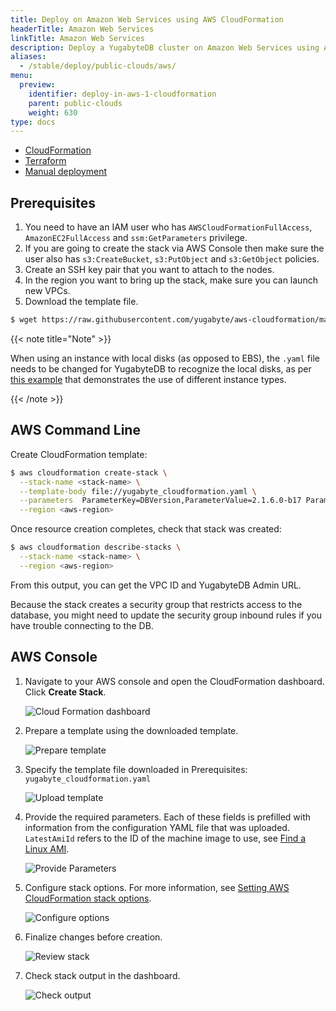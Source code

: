 ```yaml
---
title: Deploy on Amazon Web Services using AWS CloudFormation
headerTitle: Amazon Web Services
linkTitle: Amazon Web Services
description: Deploy a YugabyteDB cluster on Amazon Web Services using AWS CloudFormation
aliases:
  - /stable/deploy/public-clouds/aws/
menu:
  preview:
    identifier: deploy-in-aws-1-cloudformation
    parent: public-clouds
    weight: 630
type: docs
---
```


<ul class="nav nav-tabs-alt nav-tabs-yb">
  <li >
    <a href="../cloudformation/" class="nav-link active">
      <i class="icon-shell"></i>
      CloudFormation
    </a>
  </li>
  <li >
    <a href="../terraform/" class="nav-link">
      <i class="icon-shell"></i>
      Terraform
    </a>
  </li>
  <li>
    <a href="../manual-deployment/" class="nav-link">
      <i class="icon-shell"></i>
      Manual deployment
    </a>
  </li>
</ul>

## Prerequisites

1. You need to have an IAM user who has `AWSCloudFormationFullAccess`, `AmazonEC2FullAccess` and `ssm:GetParameters` privilege.
2. If you are going to create the stack via AWS Console then make sure the user also has `s3:CreateBucket`, `s3:PutObject` and `s3:GetObject` policies.
3. Create an SSH key pair that you want to attach to the nodes.
4. In the region you want to bring up the stack, make sure you can launch new VPCs.
5. Download the template file.

```sh
$ wget https://raw.githubusercontent.com/yugabyte/aws-cloudformation/master/yugabyte_cloudformation.yaml
```

{{< note title="Note" >}}

When using an instance with local disks (as opposed to EBS), the `.yaml` file needs to be changed for YugabyteDB to recognize the local disks, as per [this example](https://github.com/yugabyte/aws-cloudformation/blob/master/yugabyte_ephemeral_nvme_cloudformation.yaml) that demonstrates the use of different instance types.

{{< /note >}}

## AWS Command Line

Create CloudFormation template:

```sh
$ aws cloudformation create-stack \
  --stack-name <stack-name> \
  --template-body file://yugabyte_cloudformation.yaml \
  --parameters  ParameterKey=DBVersion,ParameterValue=2.1.6.0-b17 ParameterKey=KeyName,ParameterValue=<ssh-key-name> \
  --region <aws-region>
```

Once resource creation completes, check that stack was created:

```sh
$ aws cloudformation describe-stacks \
  --stack-name <stack-name> \
  --region <aws-region>
```

From this output, you can get the VPC ID and YugabyteDB Admin URL.

Because the stack creates a security group that restricts access to the database, you might need to update the security group inbound rules if you have trouble connecting to the DB.

## AWS Console

1. Navigate to your AWS console and open the CloudFormation dashboard. Click **Create Stack**.

    ![Cloud Formation dashboard](/images/deploy/aws/aws-cf-initial-dashboard.png)

2. Prepare a template using the downloaded template.

    ![Prepare template](/images/deploy/aws/aws-cf-prepare-template.png)

3. Specify the template file downloaded in Prerequisites: `yugabyte_cloudformation.yaml`

    ![Upload template](/images/deploy/aws/aws-cf-upload-template.png)

4. Provide the required parameters. Each of these fields is prefilled with information from the configuration YAML file that was uploaded. `LatestAmiId` refers to the ID of the machine image to use, see [Find a Linux AMI](https://docs.aws.amazon.com/AWSEC2/latest/UserGuide/finding-an-ami.html).

    ![Provide Parameters](/images/deploy/aws/aws-cf-provide-parameters.png)

5. Configure stack options. For more information, see [Setting AWS CloudFormation stack options](https://docs.aws.amazon.com/AWSCloudFormation/latest/UserGuide/cfn-console-add-tags.html).

    ![Configure options](/images/deploy/aws/aws-cf-configure-options.png)

6. Finalize changes before creation.

    ![Review stack](/images/deploy/aws/aws-cf-review-stack.png)

7. Check stack output in the dashboard.

    ![Check output](/images/deploy/aws/aws-cf-check-output.png)
